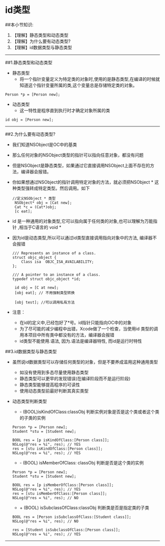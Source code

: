 # id类型
##本小节知识:
1. 【理解】静态类型和动态类型
2. 【理解】为什么要有动态类型?
3. 【理解】id数据类型与静态类型

---


##1.静态类型和动态类型
- 静态类型
    + 将一个指针变量定义为特定类的对象时,使用的是静态类型,在编译的时候就知道这个指针变量所属的类,这个变量总是存储特定类的对象。

```objc
Person *p = [Person new];
```

- 动态类型
    + 这一特性是程序直到执行时才确定对象所属的类

```objc
id obj = [Person new];
```

---

##2.为什么要有动态类型?
- 我们知道NSObject是OC中的基类
- 那么任何对象的NSObject类型的指针可以指向任意对象，都没有问题
- 但是NSObject是静态类型，如果通过它直接调用NSObject上面不存在的方法，编译器会报错。
- 你如果想通过NSObject的指针调用特定对象的方法，就必须把NSObject \* 这种类型强转成特定类型。然后调用。如下

  ```objc
  //定义NSObject * 类型
   NSObject* obj = [Cat new];
   Cat *c = (Cat*)obj;
   [c eat];
  ```

- id 是一种通用的对象类型,它可以指向属于任何类的对象,也可以理解为万能指针 ,相当于C语言的 void \*
- 因为id是动态类型,所以可以通过id类型直接调用指向对象中的方法, 编译器不会报错

  ```objc
  /// Represents an instance of a class.
  struct objc_object {
      Class isa  OBJC_ISA_AVAILABILITY;
  };

  /// A pointer to an instance of a class.
  typedef struct objc_object *id;
  ```

  ```objc
   id obj = [C at new];
   [obj eat]; // 不用强制类型转换

   [obj test]; //可以调用私有方法
  ```

- 注意：
    + 在id的定义中,已经包好了\*号。id指针只能指向OC中的对象
    + 为了尽可能的减少编程中出错，Xcode做了一个检查，当使用id 类型的调用本项目中所有类中都没有的方法，编译器会报错
    + id类型不能使用.语法, 因为.语法是编译器特性, 而id是运行时特性

##3.id数据类型与静态类型
- 虽然说id数据类型可以存储任何类型的对象，但是不要养成滥用这种通用类型
    + 如没有使用到多态尽量使用静态类型
    + 静态类型可以更早的发现错误(在编译阶段而不是运行阶段)
    + 静态类型能够提高程序的可读性
    + 使用动态类型前最好判断其真实类型


- 动态类型判断类型
    + \- (BOOL)isKindOfClass:classObj 判断实例对象是否是这个类或者这个类的子类的实例

  ```objc
  Person *p = [Person new];
  Student *stu = [Student new];

  BOOL res = [p isKindOfClass:[Person class]];
  NSLog(@"res = %i", res); // YES
  res = [stu isKindOfClass:[Person class]];
  NSLog(@"res = %i", res); // YES
  ```

   + \- (BOOL) isMemberOfClass: classObj 判断是否是这个类的实例

  ```objc
  Person *p = [Person new];
  Student *stu = [Student new];

  BOOL res = [p isMemberOfClass:[Person class]];
  NSLog(@"res = %i", res); // YES
  res = [stu isMemberOfClass:[Person class]];
  NSLog(@"res = %i", res); // NO
  ```

   + \+ (BOOL) isSubclassOfClass:classObj 判断类是否是指定类的子类

  ```objc
  BOOL res = [Person isSubclassOfClass:[Student class]];
  NSLog(@"res = %i", res); // NO

  res = [Student isSubclassOfClass:[Person class]];
  NSLog(@"res = %i", res); // YES
  ```


---


